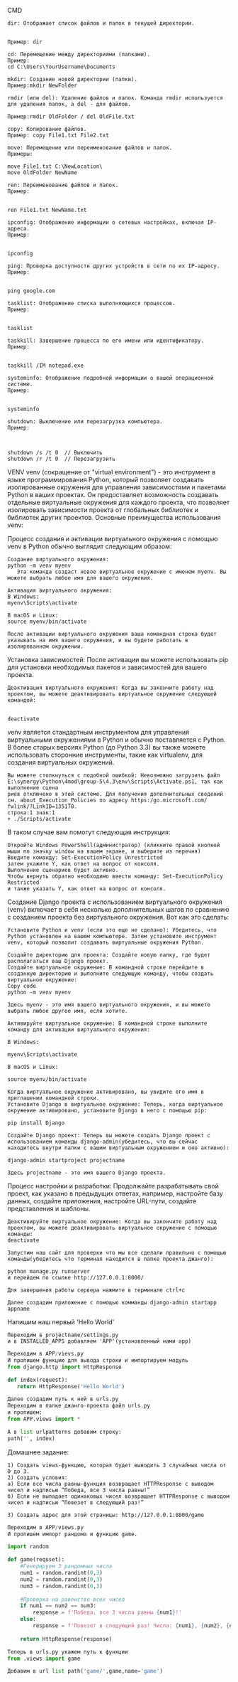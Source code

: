 CMD

```
dir: Отображает список файлов и папок в текущей директории.


Пример: dir
```

```
cd: Перемещение между директориями (папками).
Пример:
cd C:\Users\YourUsername\Documents
```

```
mkdir: Создание новой директории (папки).
Пример:mkdir NewFolder
```

```
rmdir (или del): Удаление файлов и папок. Команда rmdir используется для удаления папок, а del - для файлов.

Пример:rmdir OldFolder / del OldFile.txt
```


```
copy: Копирование файлов.
Пример: copy File1.txt File2.txt
```

```
move: Перемещение или переименование файлов и папок.
Примеры:

move File1.txt C:\NewLocation\
move OldFolder NewName
```

```
ren: Переименование файлов и папок.
Пример:


ren File1.txt NewName.txt
```

```
ipconfig: Отображение информации о сетевых настройках, включая IP-адреса.
Пример:


ipconfig
```

```
ping: Проверка доступности других устройств в сети по их IP-адресу.
Пример:


ping google.com
```

```
tasklist: Отображение списка выполняющихся процессов.
Пример:


tasklist
```

```
taskkill: Завершение процесса по его имени или идентификатору.
Пример:


taskkill /IM notepad.exe
```

```
systeminfo: Отображение подробной информации о вашей операционной системе.
Пример:


systeminfo
```

```
shutdown: Выключение или перезагрузка компьютера.
Пример:



shutdown /s /t 0  // Выключить
shutdown /r /t 0  // Перезагрузить
```


VENV
venv (сокращение от "virtual environment") - это инструмент в языке программирования Python, который позволяет создавать изолированные окружения для управления зависимостями и пакетами Python в ваших проектах. Он предоставляет возможность создавать отдельные виртуальные окружения для каждого проекта, что позволяет изолировать зависимости проекта от глобальных библиотек и библиотек других проектов.
Основные преимущества использования venv:


Процесс создания и активации виртуального окружения с помощью venv в Python обычно выглядит следующим образом:
```
Создание виртуального окружения:
python -m venv myenv
   Эта команда создаст новое виртуальное окружение с именем myenv. Вы можете выбрать любое имя для вашего окружения.
```

```
Активация виртуального окружения:
В Windows:
myenv\Scripts\activate

В macOS и Linux:
source myenv/bin/activate
```

   	После активации виртуального окружения ваша командная строка будет указывать на имя вашего окружения, и вы будете работать в изолированном окружении.
Установка зависимостей: После активации вы можете использовать pip для установки необходимых пакетов и зависимостей для вашего проекта.

```
Деактивация виртуального окружения: Когда вы закончите работу над проектом, вы можете деактивировать виртуальное окружение следующей командой:


deactivate
```

venv является стандартным инструментом для управления виртуальными окружениями в Python и обычно поставляется с Python. В более старых версиях Python (до Python 3.3) вы также можете использовать сторонние инструменты, такие как virtualenv, для создания виртуальных окружений.

```
Вы можете столкнуться с подобной ошибкой: Невозможно загрузить файл E:\synergy\Python\4mod\group-5\4.3\env\Scripts\Activate.ps1, так как выполнение сцена
риев отключено в этой системе. Для получения дополнительных сведений см. about_Execution_Policies по адресу https:/go.microsoft.com/ 
fwlink/?LinkID=135170.
строка:1 знак:1
+ ./Scripts/activate
```
В таком случае вам помогут следующая инструкция:

```
Откройте Windows PowerShell(администратор) (кликните правой кнопкой мыши по значку window на вашем экране, и выберите из перечня)
Введите команду: Set-ExecutionPolicy Unrestricted
затем укажите Y, как ответ на вопрос от консоля.
Выполнение сценариев будет активно.
Чтобы вернуть обратно необходимо ввести команду: Set-ExecutionPolicy Restricted
и также указать Y, как ответ на вопрос от консоля.
```

Создание Django проекта с использованием виртуального окружения (venv) включает в себя несколько дополнительных шагов по сравнению с созданием проекта без виртуального окружения. Вот как это сделать:

```
Установите Python и venv (если это еще не сделано): Убедитесь, что Python установлен на вашем компьютере. Затем установите инструмент venv, который позволит создавать виртуальные окружения Python.
```

```
Создайте директорию для проекта: Создайте новую папку, где будет располагаться ваш Django проект.
Создайте виртуальное окружение: В командной строке перейдите в созданную директорию и выполните следующую команду, чтобы создать виртуальное окружение:
Copy code
python -m venv myenv

Здесь myenv - это имя вашего виртуального окружения, и вы можете выбрать любое другое имя, если хотите.
```

```
Активируйте виртуальное окружение: В командной строке выполните команду для активации виртуального окружения:

В Windows:

myenv\Scripts\activate

В macOS и Linux:

source myenv/bin/activate
```

```
Когда виртуальное окружение активировано, вы увидите его имя в приглашении командной строки.
Установите Django в виртуальное окружение: Теперь, когда виртуальное окружение активировано, установите Django в него с помощью pip:

pip install Django
```

```
Создайте Django проект: Теперь вы можете создать Django проект с использованием команды django-admin(убедитесь, что вы сейчас находитесь внутри папки с вашим виртуальным окружением и оно активно):

django-admin startproject projectname

Здесь projectname - это имя вашего Django проекта.
```

Процесс настройки и разработки: Продолжайте разрабатывать свой проект, как указано в предыдущих ответах, например, настройте базу данных, создайте приложения, настройте URL-пути, создайте представления и шаблоны.

```
Деактивируйте виртуальное окружение: Когда вы закончите работу над проектом, вы можете деактивировать виртуальное окружение с помощью команды:
deactivate
```

```
Запустим наш сайт для проверки что мы все сделали правильно с помощью команды(убедитесь что терминал находится в папке проекта джанго):

python manage.py runserver
и перейдем по ссылке http://127.0.0.1:8000/
```

```
Для завершения работы сервера нажмите в терминале ctrl+c
```

```
Далее создадим приложение с помощью комманды django-admin startapp appname
```

Напишим наш первый 'Hello World'

```
Переходим в projectname/settings.py
и в INSTALLED_APPS добавляем 'APP'(установленный нами app)
```

```py
Переходим в APP/vievs.py
И пропишем функцию для вывода строки и импортируем модуль
from django.http import HttpResponse

def index(request):
   return HttpResponse('Hello World')
```

```py
Далее создадим путь к ней в urls.py
Переходим в папке джанго-проекта файл urls.py
и пропишем:
from APP.views import *

А в list urlpatterns добавим строку:
path('', index)
```

Домашнее задание:
```
1) Создать views-функцию, которая будет выводить 3 случайных числа от 0 до 3.
2) Создать условия:
а) Если все числа равны-функция возвращает HTTPResponse с выводом чисел и надписью “Победа, все 3 числа равны!”
б) Если не выпадает одинаковых чисел возвращает HTTPResponse с выводом чисел и надписью “Повезет в следующий раз!”

3) Создать адрес для этой страницы: http://127.0.0.1:8000/game
```

```py
Переходим в APP/views.py
И пропишем импорт рандома и функцию game.

import random

def game(requset):
    #Генерируем 3 рандомных числа
    num1 = random.randint(0,3)
    num2 = random.randint(0,3)
    num3 = random.randint(0,3)
    
    #Проверка на равенство всех чисел
    if num1 == num2 == num3: 
        response = f'Победа, все 3 числа равны {num1}!'
    else:
        response = f'Повезет в следующий раз! Числа: {num1}, {num2}, {num3}'
    
    return HttpResponse(response)
```

```py
Теперь в urls.py укажем путь к функции
from .views import game

Добавим в url list path('game/',game,name='game')
```
